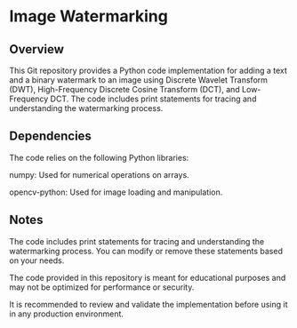 # Image Watermarking 
## Overview
This Git repository provides a Python code implementation for adding a text and a binary watermark to an image using Discrete Wavelet Transform (DWT), High-Frequency Discrete Cosine Transform (DCT), and Low-Frequency DCT. The code includes print statements for tracing and understanding the watermarking process.
## Dependencies
The code relies on the following Python libraries:

numpy: Used for numerical operations on arrays.

opencv-python: Used for image loading and manipulation.

## Notes
The code includes print statements for tracing and understanding the watermarking process. You can modify or remove these statements based on your needs.

The code provided in this repository is meant for educational purposes and may not be optimized for performance or security.

It is recommended to review and validate the implementation before using it in any production environment.
